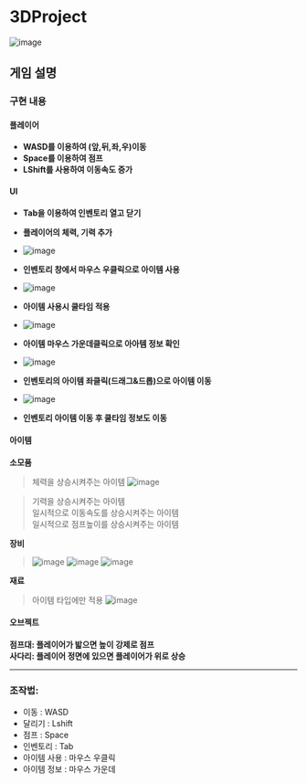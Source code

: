 # 3DProject
![image](https://github.com/ACEDIA2567/3DProject/assets/167046611/20bea5c0-ea4b-4113-be31-07163f9cc876)

## 게임 설명
### 구현 내용
#### 플레이어
- **WASD를 이용하여 (앞,뒤,좌,우)이동**
- **Space를 이용하여 점프**
- **LShift를 사용하여 이동속도 증가**

#### UI
- **Tab을 이용하여 인벤토리 열고 닫기**
- **플레이어의 체력, 기력 추가**
- ![image](https://github.com/ACEDIA2567/3DProject/assets/167046611/6059842e-6991-454c-a296-51d1b3749cfd)

- **인벤토리 창에서 마우스 우클릭으로 아이템 사용**
- ![image](https://github.com/ACEDIA2567/3DProject/assets/167046611/8f7f3535-9bb0-4642-a4c9-a5807f74d4ef)

- **아이템 사용시 쿨타임 적용**
- ![image](https://github.com/ACEDIA2567/3DProject/assets/167046611/d03eae03-6283-452d-9876-d06ffc8ae25c)

- **아이템 마우스 가운데클릭으로 아아템 정보 확인**
- ![image](https://github.com/ACEDIA2567/3DProject/assets/167046611/06a6b505-6fcd-47ac-af16-5e0d9c3ffc99)

- **인벤토리의 아이템 좌클릭(드래그&드롭)으로 아이템 이동**
- ![image](https://github.com/ACEDIA2567/3DProject/assets/167046611/6e3493c7-7b26-4787-81b6-edfc4dc61142)

- **인벤토리 아이템 이동 후 쿨타임 정보도 이동**

#### 아이템
**소모품**
> 체력을 상승시켜주는 아이템
> ![image](https://github.com/ACEDIA2567/3DProject/assets/167046611/4b3b8588-3ab3-4363-8510-51a53913fdc8)

> 기력을 상승시켜주는 아이템  
> 일시적으로 이동속도를 상승시켜주는 아이템  
> 일시적으로 점프높이를 상승시켜주는 아이템  

**장비**
> ![image](https://github.com/ACEDIA2567/3DProject/assets/167046611/e5c31d0a-ff99-4bb9-a582-e426d3fc6468)
> ![image](https://github.com/ACEDIA2567/3DProject/assets/167046611/5eeb1f22-f405-41ed-a5fc-58ca222c63df)
> ![image](https://github.com/ACEDIA2567/3DProject/assets/167046611/14d986d3-51c2-4e6c-8214-b15d018edf80)




**재료**
> 아이템 타입에만 적용
> ![image](https://github.com/ACEDIA2567/3DProject/assets/167046611/37e93c46-c466-4c98-b81f-e69245a0ded0)


#### 오브젝트
**점프대: 플레이어가 밟으면 높이 강제로 점프**  
**사다리: 플레이어 정면에 있으면 플레이어가 위로 상승**

<hr>

### 조작법:
- 이동 : WASD
- 달리기 : Lshift
- 점프 : Space
- 인벤토리 : Tab
- 아이템 사용 : 마우스 우클릭
- 아이템 정보 : 마우스 가운데

